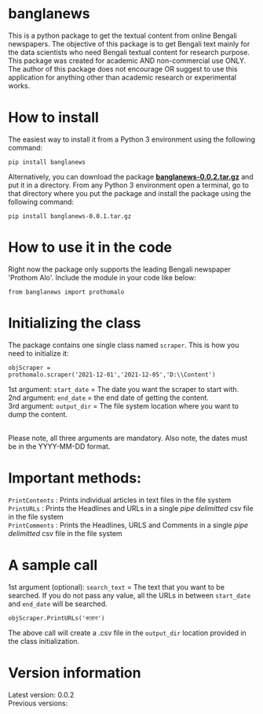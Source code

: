 # banglanews

This is a python package to get the textual content from online Bengali newspapers. The objective of this package is to get Bengali text mainly for the data scientists who need Bengali textual content for research purpose. This package was created for academic AND non-commercial use ONLY. The author of this package does not encourage OR suggest to use this application for anything other than academic research or experimental works.

# How to install<br>

The easiest way to install it from a Python 3 environment using the following command:<br>

<code>pip install banglanews</code><br>

Alternatively, you can download the package <b><a href=https://github.com/neolithian/banglanews/blob/main/banglanews-0.0.2.tar.gz>banglanews-0.0.2.tar.gz</a></b> and put it in a directory. From any Python 3 environment open a terminal, go to that directory where you put the package and install the package using the following command:<br>

<code>pip install banglanews-0.0.1.tar.gz</code><br>

# How to use it in the code

Right now the package only supports the leading Bengali newspaper 'Prothom Alo'. Include the module in your code like below:<br>

<code>from banglanews import prothomalo</code><br>

# Initializing the class

The package contains one single class named <code>scraper</code>. This is how you need to initialize it:<br>

<code>objScraper = prothomalo.scraper('2021-12-01','2021-12-05','D:\\\Content')</code><br>

1st argument: <code>start_date</code> = The date you want the scraper to start with.<br> 
2nd argument: <code>end_date</code> = the end date of getting the content.<br> 
3rd argument: <code>output_dir</code> = The file system location where you want to dump the content.<br><br>

Please note, all three arguments are mandatory. Also note, the dates must be in the YYYY-MM-DD format.

# Important methods:<br>

<code>PrintContents</code> :   Prints individual articles in text files in the file system<br>
<code>PrintURLs</code> :       Prints the Headlines and URLs in a single <i>pipe delimitted</i> csv file in the file system<br>
<code>PrintComments</code> :   Prints the Headlines, URLS and Comments in a single <i>pipe delimitted</i> csv file in the file system<br>

# A sample call<br>

1st argument (optional): <code>search_text</code> = The text that you want to be searched. If you do not pass any value, all the URLs in between <code>start_date</code> and <code>end_date</code> will be searched.<br>

<code>objScraper.PrintURLs('করোনা')</code><br>

The above call will create a .csv file in the <code>output_dir</code> location provided in the class initialization. 

# Version information<br>

Latest version: 0.0.2<br>
Previous versions:




